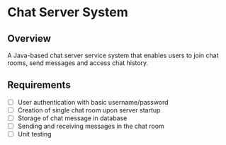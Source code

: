 # Chat Server System



## Overview

A Java-based chat server service system that enables users to join chat rooms, send messages and access chat history.  

## Requirements

- [ ] User authentication with basic username/password
- [ ] Creation of single chat room upon server startup
- [ ] Storage of chat message in database
- [ ] Sending and receiving messages in the chat room
- [ ] Unit testing